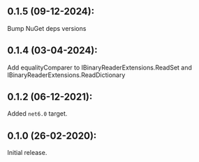 ## 0.1.5 (09-12-2024): 

Bump NuGet deps versions

## 0.1.4 (03-04-2024):

Add equalityComparer to IBinaryReaderExtensions.ReadSet and IBinaryReaderExtensions.ReadDictionary

## 0.1.2 (06-12-2021):

Added `net6.0` target.

## 0.1.0 (26-02-2020):

Initial release.